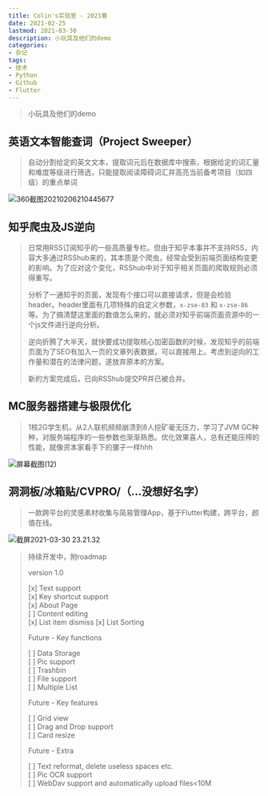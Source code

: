 ```yaml
---
title: Colin's实验室 - 2021春
date: 2021-02-25
lastmod: 2021-03-30
description: 小玩具及他们的demo
categories:
- 杂记
tags:
- 技术
- Python
- Github
- Flutter
---
```


<!-- # Colin's实验室  - 2021春 -->

> 小玩具及他们的demo
>
> 

## 英语文本智能查词（Project Sweeper）

> 自动分割给定的英文文本，提取词元后在数据库中搜索，根据给定的词汇量和难度等级进行筛选，只能提取阅读障碍词汇并高亮当前备考项目（如四级）的重点单词

 ![360截图20210206210445677](https://blog-1301127393.cos.ap-shanghai.myqcloud.com/BlogImgs/20210330233722.jpg)

## 知乎爬虫及JS逆向

> 日常用RSS订阅知乎的一些高质量专栏。但由于知乎本事并不支持RSS，内容大多通过RSShub来的，其本质是个爬虫，经常会受到前端页面结构变更的影响。为了应对这个变化，RSShub中对于知乎相关页面的爬取规则必须得重写。
>
> 分析了一通知乎的页面，发现有个接口可以直接请求，但是会检验header。header里面有几项特殊的自定义参数，`x-zse-83`  和 `x-zse-86`等。为了搞清楚这里面的数值怎么来的，就必须对知乎前端页面资源中的一个js文件进行逆向分析。
>
> 逆向折腾了大半天，就快要成功提取核心加密函数的时候，发现知乎的前端页面为了SEO有加入一页的文章列表数据，可以直接用上。考虑到逆向的工作量和潜在的法律问题，遂放弃原本的方案。
>
> 新的方案完成后，已向RSShub提交PR并已被合并。



## MC服务器搭建与极限优化

> 1核2G学生机，从2人联机频频崩溃到8人挖矿毫无压力，学习了JVM GC种种，对服务端程序的一些参数也渐渐熟悉。优化效果喜人，总有还能压榨的性能，就像资本家看手下的骡子一样hhh

![屏幕截图(12)](https://blog-1301127393.cos.ap-shanghai.myqcloud.com/BlogImgs20210207205949.png)



## 洞洞板/冰箱贴/CVPRO/（...没想好名字）

> 一款跨平台的灵感素材收集与简易管理App，基于Flutter构建，跨平台，颜值在线。

![截屏2021-03-30 23.21.32](https://blog-1301127393.cos.ap-shanghai.myqcloud.com/BlogImgs/20210330233350.png)

> 持续开发中，附roadmap
>
> version 1.0
>
> [x] Text support  
> [x] Key shortcut support  
> [x] About Page  
> [ ] Content editing  
> [x] List item dismiss
> [x] List Sorting
>
> Future - Key functions
>
> [ ] Data Storage  
> [ ] Pic support  
> [ ] Trashbin  
> [ ] File support  
> [ ] Multiple List
>
> Future - Key features
>
> [ ] Grid view  
> [ ] Drag and Drop support  
> [ ] Card resize
>
> Future - Extra
>
> [ ] Text reformat, delete useless spaces etc.  
> [ ] Pic OCR support  
> [ ] WebDav support and automatically upload files<10M  